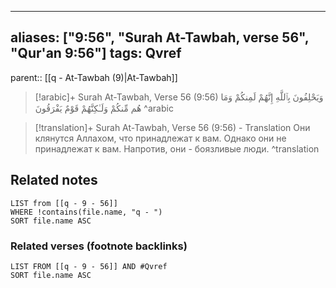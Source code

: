 
---
aliases: ["9:56", "Surah At-Tawbah, verse 56", "Qur'an 9:56"]
tags: Qvref
---

parent:: [[q - At-Tawbah (9)|At-Tawbah]]

> [!arabic]+ Surah At-Tawbah, Verse 56 (9:56)
> <span class="quran-arabic">وَيَحْلِفُونَ بِٱللَّهِ إِنَّهُمْ لَمِنكُمْ وَمَا هُم مِّنكُمْ وَلَـٰكِنَّهُمْ قَوْمٌ يَفْرَقُونَ</span>
^arabic

> [!translation]+ Surah At-Tawbah, Verse 56 (9:56) - Translation
> Они клянутся Аллахом, что принадлежат к вам. Однако они не принадлежат к вам. Напротив, они - боязливые люди.
^translation



## Related notes
```dataview
LIST from [[q - 9 - 56]]
WHERE !contains(file.name, "q - ")
SORT file.name ASC
```

### Related verses (footnote backlinks)
```dataview
LIST FROM [[q - 9 - 56]] AND #Qvref
SORT file.name ASC
```

